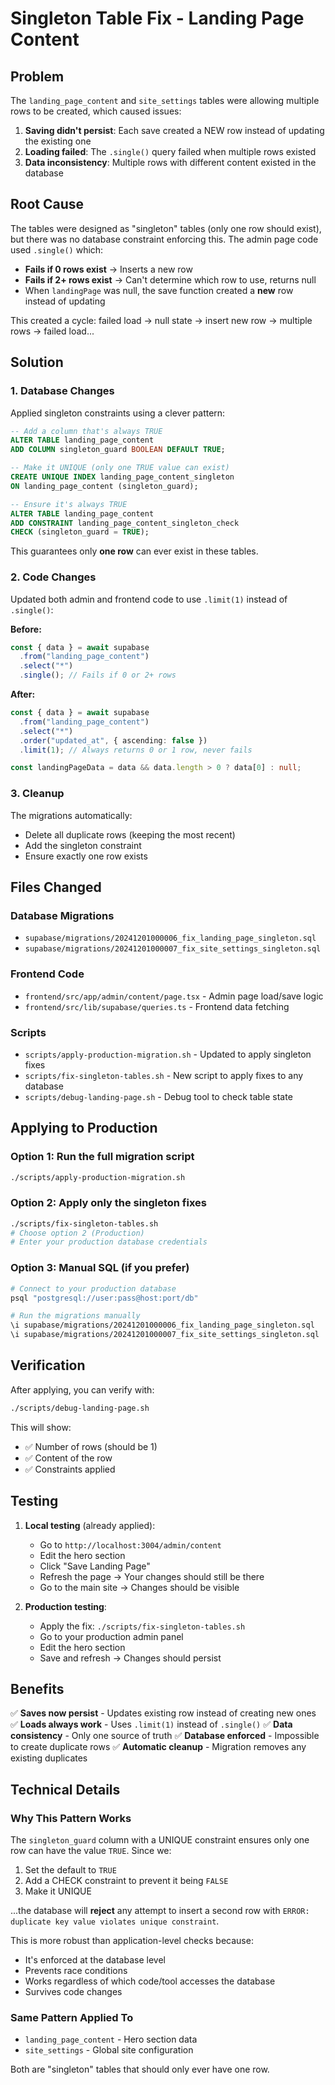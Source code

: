 # Singleton Table Fix - Landing Page Content

## Problem

The `landing_page_content` and `site_settings` tables were allowing multiple rows to be created, which caused issues:

1. **Saving didn't persist**: Each save created a NEW row instead of updating the existing one
2. **Loading failed**: The `.single()` query failed when multiple rows existed
3. **Data inconsistency**: Multiple rows with different content existed in the database

## Root Cause

The tables were designed as "singleton" tables (only one row should exist), but there was no database constraint enforcing this. The admin page code used `.single()` which:

- **Fails if 0 rows exist** → Inserts a new row
- **Fails if 2+ rows exist** → Can't determine which row to use, returns null
- When `landingPage` was null, the save function created a **new** row instead of updating

This created a cycle: failed load → null state → insert new row → multiple rows → failed load...

## Solution

### 1. Database Changes

Applied singleton constraints using a clever pattern:

```sql
-- Add a column that's always TRUE
ALTER TABLE landing_page_content
ADD COLUMN singleton_guard BOOLEAN DEFAULT TRUE;

-- Make it UNIQUE (only one TRUE value can exist)
CREATE UNIQUE INDEX landing_page_content_singleton
ON landing_page_content (singleton_guard);

-- Ensure it's always TRUE
ALTER TABLE landing_page_content
ADD CONSTRAINT landing_page_content_singleton_check
CHECK (singleton_guard = TRUE);
```

This guarantees only **one row** can ever exist in these tables.

### 2. Code Changes

Updated both admin and frontend code to use `.limit(1)` instead of `.single()`:

**Before:**

```typescript
const { data } = await supabase
  .from("landing_page_content")
  .select("*")
  .single(); // Fails if 0 or 2+ rows
```

**After:**

```typescript
const { data } = await supabase
  .from("landing_page_content")
  .select("*")
  .order("updated_at", { ascending: false })
  .limit(1); // Always returns 0 or 1 row, never fails

const landingPageData = data && data.length > 0 ? data[0] : null;
```

### 3. Cleanup

The migrations automatically:

- Delete all duplicate rows (keeping the most recent)
- Add the singleton constraint
- Ensure exactly one row exists

## Files Changed

### Database Migrations

- `supabase/migrations/20241201000006_fix_landing_page_singleton.sql`
- `supabase/migrations/20241201000007_fix_site_settings_singleton.sql`

### Frontend Code

- `frontend/src/app/admin/content/page.tsx` - Admin page load/save logic
- `frontend/src/lib/supabase/queries.ts` - Frontend data fetching

### Scripts

- `scripts/apply-production-migration.sh` - Updated to apply singleton fixes
- `scripts/fix-singleton-tables.sh` - New script to apply fixes to any database
- `scripts/debug-landing-page.sh` - Debug tool to check table state

## Applying to Production

### Option 1: Run the full migration script

```bash
./scripts/apply-production-migration.sh
```

### Option 2: Apply only the singleton fixes

```bash
./scripts/fix-singleton-tables.sh
# Choose option 2 (Production)
# Enter your production database credentials
```

### Option 3: Manual SQL (if you prefer)

```bash
# Connect to your production database
psql "postgresql://user:pass@host:port/db"

# Run the migrations manually
\i supabase/migrations/20241201000006_fix_landing_page_singleton.sql
\i supabase/migrations/20241201000007_fix_site_settings_singleton.sql
```

## Verification

After applying, you can verify with:

```bash
./scripts/debug-landing-page.sh
```

This will show:

- ✅ Number of rows (should be 1)
- ✅ Content of the row
- ✅ Constraints applied

## Testing

1. **Local testing** (already applied):

   - Go to `http://localhost:3004/admin/content`
   - Edit the hero section
   - Click "Save Landing Page"
   - Refresh the page → Your changes should still be there
   - Go to the main site → Changes should be visible

2. **Production testing**:
   - Apply the fix: `./scripts/fix-singleton-tables.sh`
   - Go to your production admin panel
   - Edit the hero section
   - Save and refresh → Changes should persist

## Benefits

✅ **Saves now persist** - Updates existing row instead of creating new ones
✅ **Loads always work** - Uses `.limit(1)` instead of `.single()`
✅ **Data consistency** - Only one source of truth
✅ **Database enforced** - Impossible to create duplicate rows
✅ **Automatic cleanup** - Migration removes any existing duplicates

## Technical Details

### Why This Pattern Works

The `singleton_guard` column with a UNIQUE constraint ensures only one row can have the value `TRUE`. Since we:

1. Set the default to `TRUE`
2. Add a CHECK constraint to prevent it being `FALSE`
3. Make it UNIQUE

...the database will **reject** any attempt to insert a second row with `ERROR: duplicate key value violates unique constraint`.

This is more robust than application-level checks because:

- It's enforced at the database level
- Prevents race conditions
- Works regardless of which code/tool accesses the database
- Survives code changes

### Same Pattern Applied To

- `landing_page_content` - Hero section data
- `site_settings` - Global site configuration

Both are "singleton" tables that should only ever have one row.
